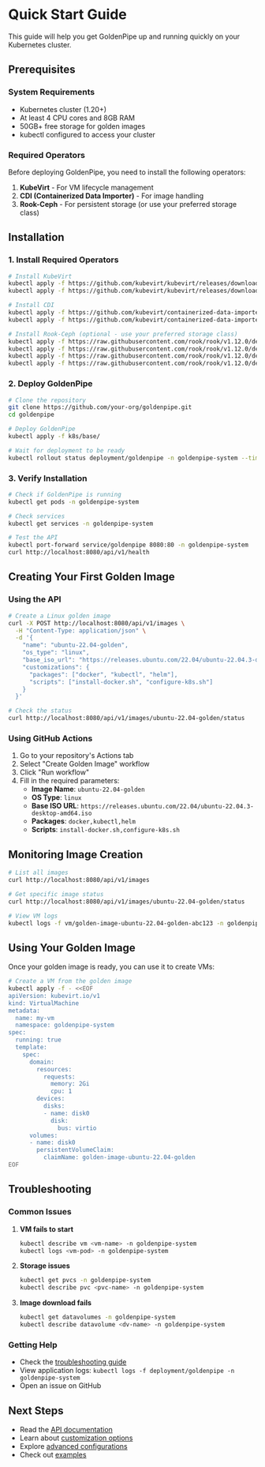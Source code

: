 # Quick Start Guide

This guide will help you get GoldenPipe up and running quickly on your Kubernetes cluster.

## Prerequisites

### System Requirements
- Kubernetes cluster (1.20+)
- At least 4 CPU cores and 8GB RAM
- 50GB+ free storage for golden images
- kubectl configured to access your cluster

### Required Operators
Before deploying GoldenPipe, you need to install the following operators:

1. **KubeVirt** - For VM lifecycle management
2. **CDI (Containerized Data Importer)** - For image handling
3. **Rook-Ceph** - For persistent storage (or use your preferred storage class)

## Installation

### 1. Install Required Operators

```bash
# Install KubeVirt
kubectl apply -f https://github.com/kubevirt/kubevirt/releases/download/v1.1.0/kubevirt-operator.yaml
kubectl apply -f https://github.com/kubevirt/kubevirt/releases/download/v1.1.0/kubevirt-cr.yaml

# Install CDI
kubectl apply -f https://github.com/kubevirt/containerized-data-importer/releases/download/v1.55.0/cdi-operator.yaml
kubectl apply -f https://github.com/kubevirt/containerized-data-importer/releases/download/v1.55.0/cdi-cr.yaml

# Install Rook-Ceph (optional - use your preferred storage class)
kubectl apply -f https://raw.githubusercontent.com/rook/rook/v1.12.0/deploy/examples/crds.yaml
kubectl apply -f https://raw.githubusercontent.com/rook/rook/v1.12.0/deploy/examples/common.yaml
kubectl apply -f https://raw.githubusercontent.com/rook/rook/v1.12.0/deploy/examples/operator.yaml
kubectl apply -f https://raw.githubusercontent.com/rook/rook/v1.12.0/deploy/examples/cluster.yaml
```

### 2. Deploy GoldenPipe

```bash
# Clone the repository
git clone https://github.com/your-org/goldenpipe.git
cd goldenpipe

# Deploy GoldenPipe
kubectl apply -f k8s/base/

# Wait for deployment to be ready
kubectl rollout status deployment/goldenpipe -n goldenpipe-system --timeout=300s
```

### 3. Verify Installation

```bash
# Check if GoldenPipe is running
kubectl get pods -n goldenpipe-system

# Check services
kubectl get services -n goldenpipe-system

# Test the API
kubectl port-forward service/goldenpipe 8080:80 -n goldenpipe-system
curl http://localhost:8080/api/v1/health
```

## Creating Your First Golden Image

### Using the API

```bash
# Create a Linux golden image
curl -X POST http://localhost:8080/api/v1/images \
  -H "Content-Type: application/json" \
  -d '{
    "name": "ubuntu-22.04-golden",
    "os_type": "linux",
    "base_iso_url": "https://releases.ubuntu.com/22.04/ubuntu-22.04.3-desktop-amd64.iso",
    "customizations": {
      "packages": ["docker", "kubectl", "helm"],
      "scripts": ["install-docker.sh", "configure-k8s.sh"]
    }
  }'

# Check the status
curl http://localhost:8080/api/v1/images/ubuntu-22.04-golden/status
```

### Using GitHub Actions

1. Go to your repository's Actions tab
2. Select "Create Golden Image" workflow
3. Click "Run workflow"
4. Fill in the required parameters:
   - **Image Name**: `ubuntu-22.04-golden`
   - **OS Type**: `linux`
   - **Base ISO URL**: `https://releases.ubuntu.com/22.04/ubuntu-22.04.3-desktop-amd64.iso`
   - **Packages**: `docker,kubectl,helm`
   - **Scripts**: `install-docker.sh,configure-k8s.sh`

## Monitoring Image Creation

```bash
# List all images
curl http://localhost:8080/api/v1/images

# Get specific image status
curl http://localhost:8080/api/v1/images/ubuntu-22.04-golden/status

# View VM logs
kubectl logs -f vm/golden-image-ubuntu-22.04-golden-abc123 -n goldenpipe-system
```

## Using Your Golden Image

Once your golden image is ready, you can use it to create VMs:

```bash
# Create a VM from the golden image
kubectl apply -f - <<EOF
apiVersion: kubevirt.io/v1
kind: VirtualMachine
metadata:
  name: my-vm
  namespace: goldenpipe-system
spec:
  running: true
  template:
    spec:
      domain:
        resources:
          requests:
            memory: 2Gi
            cpu: 1
        devices:
          disks:
          - name: disk0
            disk:
              bus: virtio
      volumes:
      - name: disk0
        persistentVolumeClaim:
          claimName: golden-image-ubuntu-22.04-golden
EOF
```

## Troubleshooting

### Common Issues

1. **VM fails to start**
   ```bash
   kubectl describe vm <vm-name> -n goldenpipe-system
   kubectl logs <vm-pod> -n goldenpipe-system
   ```

2. **Storage issues**
   ```bash
   kubectl get pvcs -n goldenpipe-system
   kubectl describe pvc <pvc-name> -n goldenpipe-system
   ```

3. **Image download fails**
   ```bash
   kubectl get datavolumes -n goldenpipe-system
   kubectl describe datavolume <dv-name> -n goldenpipe-system
   ```

### Getting Help

- Check the [troubleshooting guide](troubleshooting.md)
- View application logs: `kubectl logs -f deployment/goldenpipe -n goldenpipe-system`
- Open an issue on GitHub

## Next Steps

- Read the [API documentation](api-reference.md)
- Learn about [customization options](customization.md)
- Explore [advanced configurations](advanced-config.md)
- Check out [examples](examples.md)
